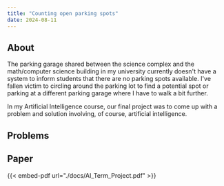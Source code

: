 ```yaml
---
title: "Counting open parking spots"
date: 2024-08-11
---
```


## About

The parking garage shared between the science complex and the math/computer science building in my university currently doesn't have a system to inform students that there are no parking spots available. I've fallen victim to circling around the parking lot to find a potential spot or parking at a different parking garage where I have to walk a bit further.

In my Artificial Intelligence course, our final project was to come up with a problem and solution involving, of course, artificial intelligence. 

## Problems

## Paper
{{< embed-pdf url="./docs/AI_Term_Project.pdf" >}}

